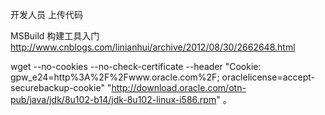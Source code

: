开发人员 上传代码 

MSBuild 构建工具入门
http://www.cnblogs.com/linianhui/archive/2012/08/30/2662648.html

wget --no-cookies --no-check-certificate --header "Cookie: gpw_e24=http%3A%2F%2Fwww.oracle.com%2F; oraclelicense=accept-securebackup-cookie" "http://download.oracle.com/otn-pub/java/jdk/8u102-b14/jdk-8u102-linux-i586.rpm"
。